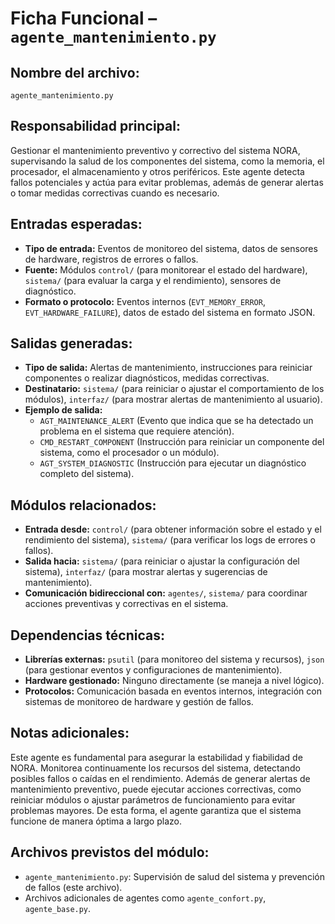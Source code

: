 # Ficha Funcional – `agente_mantenimiento.py`

## Nombre del archivo:
`agente_mantenimiento.py`

## Responsabilidad principal:
Gestionar el mantenimiento preventivo y correctivo del sistema NORA, supervisando la salud de los componentes del sistema, como la memoria, el procesador, el almacenamiento y otros periféricos. Este agente detecta fallos potenciales y actúa para evitar problemas, además de generar alertas o tomar medidas correctivas cuando es necesario.

## Entradas esperadas:
- **Tipo de entrada:** Eventos de monitoreo del sistema, datos de sensores de hardware, registros de errores o fallos.
- **Fuente:** Módulos `control/` (para monitorear el estado del hardware), `sistema/` (para evaluar la carga y el rendimiento), sensores de diagnóstico.
- **Formato o protocolo:** Eventos internos (`EVT_MEMORY_ERROR`, `EVT_HARDWARE_FAILURE`), datos de estado del sistema en formato JSON.

## Salidas generadas:
- **Tipo de salida:** Alertas de mantenimiento, instrucciones para reiniciar componentes o realizar diagnósticos, medidas correctivas.
- **Destinatario:** `sistema/` (para reiniciar o ajustar el comportamiento de los módulos), `interfaz/` (para mostrar alertas de mantenimiento al usuario).
- **Ejemplo de salida:**
  - `AGT_MAINTENANCE_ALERT` (Evento que indica que se ha detectado un problema en el sistema que requiere atención).
  - `CMD_RESTART_COMPONENT` (Instrucción para reiniciar un componente del sistema, como el procesador o un módulo).
  - `AGT_SYSTEM_DIAGNOSTIC` (Instrucción para ejecutar un diagnóstico completo del sistema).

## Módulos relacionados:
- **Entrada desde:** `control/` (para obtener información sobre el estado y el rendimiento del sistema), `sistema/` (para verificar los logs de errores o fallos).
- **Salida hacia:** `sistema/` (para reiniciar o ajustar la configuración del sistema), `interfaz/` (para mostrar alertas y sugerencias de mantenimiento).
- **Comunicación bidireccional con:** `agentes/`, `sistema/` para coordinar acciones preventivas y correctivas en el sistema.

## Dependencias técnicas:
- **Librerías externas:** `psutil` (para monitoreo del sistema y recursos), `json` (para gestionar eventos y configuraciones de mantenimiento).
- **Hardware gestionado:** Ninguno directamente (se maneja a nivel lógico).
- **Protocolos:** Comunicación basada en eventos internos, integración con sistemas de monitoreo de hardware y gestión de fallos.

## Notas adicionales:
Este agente es fundamental para asegurar la estabilidad y fiabilidad de NORA. Monitorea continuamente los recursos del sistema, detectando posibles fallos o caídas en el rendimiento. Además de generar alertas de mantenimiento preventivo, puede ejecutar acciones correctivas, como reiniciar módulos o ajustar parámetros de funcionamiento para evitar problemas mayores. De esta forma, el agente garantiza que el sistema funcione de manera óptima a largo plazo.

## Archivos previstos del módulo:
- `agente_mantenimiento.py`: Supervisión de salud del sistema y prevención de fallos (este archivo).
- Archivos adicionales de agentes como `agente_confort.py`, `agente_base.py`.
